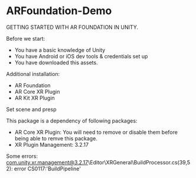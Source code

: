 # ARFoundation-Demo
GETTING STARTED WITH AR FOUNDATION IN UNITY.

Before we start: 
- You have a basic knowledge of Unity 
- You have Android or iOS dev tools & credentials set up 
- You have downloaded this assets.

Additional installation: 
- AR Foundation
- AR Core XR Plugin
- AR Kit XR Plugin

Set scene and presp

This package is a dependency of following packages: 
- AR Core XR Plugin: You will need to remove or disable them before being able to remve this package.
- XR Plugin Management: 3.2.17

Some errors: com.unity.xr.management@3.2.17\Editor\XRGeneral\BuildProcessor.cs(39,52): error CS0117:'BuildPipeline'
